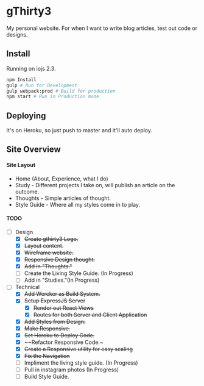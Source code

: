 # gThirty3

My personal website.
For when I want to write blog articles, test out code or designs.

## Install
Running on iojs 2.3.

```bash
npm Install
gulp # Run for Development
gulp webpack:prod # Build for production
npm start # Run in Production mode
```

## Deploying
It's on Heroku, so just push to master and it'll auto deploy.

## Site Overview
#### Site Layout
- Home (About, Experience, what I do)
- Study - Different projects I take on, will publish an article on the outcome.
- Thoughts - Simple articles of thought.
- Style Guide - Where all my styles come in to play.

#### TODO
- [ ] Design
    - [x] ~~Create gthirty3 Logo.~~
    - [x] ~~Layout content.~~
    - [x] ~~Wireframe website.~~
    - [x] ~~Responsive Design thought.~~
    - [x] ~~Add in "Thoughts."~~
    - [ ] Create the Living Style Guide. (In Progress)
    - [ ] Add in "Studies."(In Progress)
- [ ] Technical
    - [x] ~~Add Wercker as Build System.~~
    - [x] ~~Setup ExpressJS Server~~
        - [x] ~~Render out React Views~~
        - [x] ~~Routes for both Server and Client Application~~
    - [x] ~~Add Styles from Design.~~
    - [x] ~~Make Responsive.~~
    - [x] ~~Set Heroku to Deploy Code.~~
    - [x] ~~Refactor Responsive Code.~
    - [x] ~~Create a Responsive utility for easy scaling~~
    - [x] ~~Fix the Navigation~~
    - [ ] Impliment the living style guide. (In Progress)
    - [ ] Pull in instagram photos (In Progress)
    - [ ] Build Style Guide.
